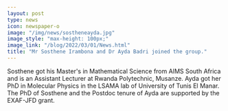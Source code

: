 ```yaml
---
layout: post
type: news
icon: newspaper-o
image: "/img/news/sostheneayda.jpg" 
image_style: "max-height: 100px;"
image_link: "/blog/2022/03/01/News.html"
title: "Mr Sosthene Irambona and Dr Ayda Badri joined the group."
---
```


Sosthene got his Master's in Mathematical Science from AIMS South Africa and is an Assistant Lecturer at Rwanda Polytechnic, Musanze. 
Ayda got her PhD in Molecular Physics in the LSAMA lab of University of Tunis El Manar.
The PhD of Sosthene and the Postdoc tenure of Ayda are supported by the EXAF-JFD grant.
